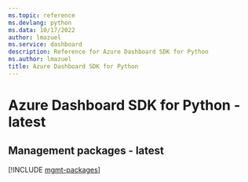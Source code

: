 ```yaml
---
ms.topic: reference
ms.devlang: python
ms.data: 10/17/2022
author: lmazuel
ms.service: dashboard
description: Reference for Azure Dashboard SDK for Python
ms.author: lmazuel
title: Azure Dashboard SDK for Python
---
```

# Azure Dashboard SDK for Python - latest

## Management packages - latest
[!INCLUDE [mgmt-packages](dashboard-mgmt-index.md)]